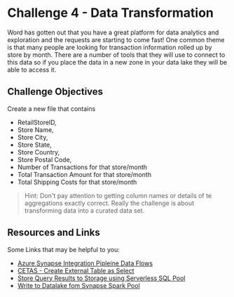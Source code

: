 # Challenge 4 - Data Transformation

Word has gotten out that you have a great platform for data analytics and exploration and the requests are starting to come fast! One common theme is that many people are looking for transaction information rolled up by store by month. There are a number of tools that they will use to connect to this data so if you place the data in a new zone in your data lake they will be able to access it. 

## Challenge Objectives

Create a new file that contains
* RetailStoreID, 
* Store Name, 
* Store City, 
* Store State, 
* Store Country, 
* Store Postal Code, 
* Number of Transactions for that store/month
* Total Transaction Amount for that store/month
* Total Shipping Costs for that store/month

> Hint: Don't pay attention to getting column names or details of te aggregations exactly correct. Really the challenge is about transforming data into a curated data set. 

## Resources and Links

Some Links that may be helpful to you: 
* [Azure Synapse Integration Pipleine Data Flows](https://docs.microsoft.com/en-us/azure/data-factory/control-flow-execute-data-flow-activity)
* [CETAS - Create External Table as Select](https://docs.microsoft.com/en-us/azure/synapse-analytics/sql/develop-tables-cetas)
* [Store Query Results to Storage using Serverless SQL Pool](https://docs.microsoft.com/en-us/azure/synapse-analytics/sql/create-external-table-as-select)
* [Write to Datalake fom Synapse Spark Pool](https://github.com/Azure-Samples/Synapse/blob/main/Notebooks/PySpark/01%20Read%20and%20write%20data%20from%20Azure%20Data%20Lake%20Storage%20Gen2.ipynb)

